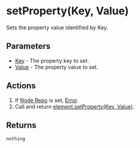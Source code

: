 # setProperty(Key, Value)
Sets the property value identified by Key.

## Parameters

* [Key](../definition/element-property.md) - The property key to set.
* [Value](../definition/element-property.md) - The property value to set.

## Actions

1. If [Node Repo](../definition/node-repo.md) is set, [Error](../definition/error.md).
1. Call and return [element.setProperty(Key, Value)](element-setproperty.md).

## Returns

`nothing`
